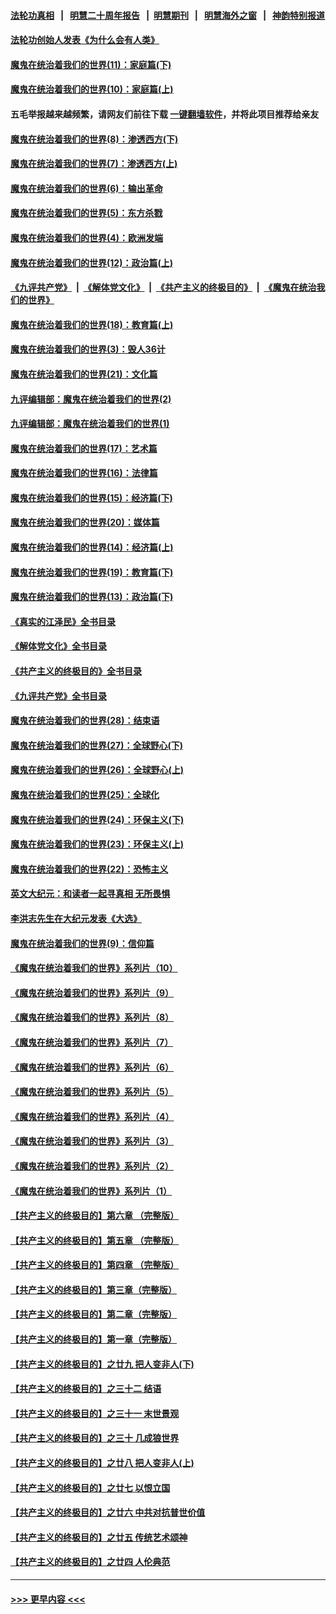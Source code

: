 #### [法轮功真相](https://github.com/gfw-breaker/truth/blob/master/README.md?t=0) &nbsp;&nbsp;|&nbsp;&nbsp; [明慧二十周年报告](https://github.com/gfw-breaker/mh-reports/blob/master/README.md?t=0) &nbsp;&nbsp;|&nbsp;&nbsp;[明慧期刊](https://github.com/gfw-breaker/mh-qikan) &nbsp;&nbsp;|&nbsp;&nbsp; [明慧海外之窗](https://github.com/gfw-breaker/mh-news/blob/master/README.md?t=0) &nbsp;&nbsp;|&nbsp;&nbsp; [神韵特别报道](https://github.com/gfw-breaker/mh-news/blob/master/shenyun.md?t=0)
#### [法轮功创始人发表《为什么会有人类》](../pages/nsc422/n13912117.md?t=03160043) 
#### [魔鬼在统治着我们的世界(11)：家庭篇(下)](../pages/nsc422/n10440961.md?t=03160043) 
#### [魔鬼在统治着我们的世界(10)：家庭篇(上)](../pages/nsc422/n10435448.md?t=03160043) 
#### 五毛举报越来越频繁，请网友们前往下载 [一键翻墙软件](https://github.com/gfw-breaker/ssr-accounts)，并将此项目推荐给亲友
#### [魔鬼在统治着我们的世界(8)：渗透西方(下)](../pages/nsc422/n10429603.md?t=03160043) 
#### [魔鬼在统治着我们的世界(7)：渗透西方(上)](../pages/nsc422/n10426013.md?t=03160043) 
#### [魔鬼在统治着我们的世界(6)：输出革命](../pages/nsc422/n10421536.md?t=03160043) 
#### [魔鬼在统治着我们的世界(5)：东方杀戮](../pages/nsc422/n10417707.md?t=03160043) 
#### [魔鬼在统治着我们的世界(4)：欧洲发端](../pages/nsc422/n10414890.md?t=03160043) 
#### [魔鬼在统治着我们的世界(12)：政治篇(上)](../pages/nsc422/n10444576.md?t=03160043) 
#### [《九评共产党》](https://github.com/begood0513/9ping.md/blob/master/README.md) &nbsp;|&nbsp; [《解体党文化》](../../../../jtdwh.md/blob/master/README.md)  &nbsp;|&nbsp; [《共产主义的终极目的》](../../../../gczydzjmd.md/blob/master/README.md) &nbsp;|&nbsp; [《魔鬼在统治我们的世界》](../../../../mgztzwmdsj.md/blob/master/README.md) 
#### [魔鬼在统治着我们的世界(18)：教育篇(上)](../pages/nsc422/n10526970.md?t=03160043) 
#### [魔鬼在统治着我们的世界(3)：毁人36计](../pages/nsc422/n10411583.md?t=03160043) 
#### [魔鬼在统治着我们的世界(21)：文化篇](../pages/nsc422/n10597706.md?t=03160043) 
#### [九评编辑部：魔鬼在统治着我们的世界(2)](../pages/nsc422/n10410036.md?t=03160043) 
#### [九评编辑部：魔鬼在统治着我们的世界(1)](../pages/nsc422/n10406825.md?t=03160043) 
#### [魔鬼在统治着我们的世界(17)：艺术篇](../pages/nsc422/n10499093.md?t=03160043) 
#### [魔鬼在统治着我们的世界(16)：法律篇](../pages/nsc422/n10485969.md?t=03160043) 
#### [魔鬼在统治着我们的世界(15)：经济篇(下)](../pages/nsc422/n10469975.md?t=03160043) 
#### [魔鬼在统治着我们的世界(20)：媒体篇](../pages/nsc422/n10586579.md?t=03160043) 
#### [魔鬼在统治着我们的世界(14)：经济篇(上)](../pages/nsc422/n10457370.md?t=03160043) 
#### [魔鬼在统治着我们的世界(19)：教育篇(下)](../pages/nsc422/n10564808.md?t=03160043) 
#### [魔鬼在统治着我们的世界(13)：政治篇(下)](../pages/nsc422/n10448270.md?t=03160043) 
#### [《真实的江泽民》全书目录](../pages/nsc422/n13721399.md?t=03160043) 
#### [《解体党文化》全书目录](../pages/nsc422/n13721157.md?t=03160043) 
#### [《共产主义的终极目的》全书目录](../pages/nsc422/n13721048.md?t=03160043) 
#### [《九评共产党》全书目录](../pages/nsc422/n13708085.md?t=03160043) 
#### [魔鬼在统治着我们的世界(28)：结束语](../pages/nsc422/n10936246.md?t=03160043) 
#### [魔鬼在统治着我们的世界(27)：全球野心(下)](../pages/nsc422/n10928319.md?t=03160043) 
#### [魔鬼在统治着我们的世界(26)：全球野心(上)](../pages/nsc422/n10900318.md?t=03160043) 
#### [魔鬼在统治着我们的世界(25)：全球化](../pages/nsc422/n10788205.md?t=03160043) 
#### [魔鬼在统治着我们的世界(24)：环保主义(下)](../pages/nsc422/n10695307.md?t=03160043) 
#### [魔鬼在统治着我们的世界(23)：环保主义(上)](../pages/nsc422/n10688613.md?t=03160043) 
#### [魔鬼在统治着我们的世界(22)：恐怖主义](../pages/nsc422/n10614727.md?t=03160043) 
#### [英文大纪元：和读者一起寻真相 无所畏惧](../pages/nsc422/n12542027.md?t=03160043) 
#### [李洪志先生在大纪元发表《大选》](../pages/nsc422/n12534746.md?t=03160043) 
#### [魔鬼在统治着我们的世界(9)：信仰篇](../pages/nsc422/n10432159.md?t=03160043) 
#### [《魔鬼在统治着我们的世界》系列片（10）](../pages/nsc422/n12292670.md?t=03160043) 
#### [《魔鬼在统治着我们的世界》系列片（9）](../pages/nsc422/n12290859.md?t=03160043) 
#### [《魔鬼在统治着我们的世界》系列片（8）](../pages/nsc422/n12287445.md?t=03160043) 
#### [《魔鬼在统治着我们的世界》系列片（7）](../pages/nsc422/n12283425.md?t=03160043) 
#### [《魔鬼在统治着我们的世界》系列片（6）](../pages/nsc422/n12282314.md?t=03160043) 
#### [《魔鬼在统治着我们的世界》系列片（5）](../pages/nsc422/n12281419.md?t=03160043) 
#### [《魔鬼在统治着我们的世界》系列片（4）](../pages/nsc422/n12274024.md?t=03160043) 
#### [《魔鬼在统治着我们的世界》系列片（3）](../pages/nsc422/n12271322.md?t=03160043) 
#### [《魔鬼在统治着我们的世界》系列片（2）](../pages/nsc422/n12269049.md?t=03160043) 
#### [《魔鬼在统治着我们的世界》系列片（1）](../pages/nsc422/n12267575.md?t=03160043) 
#### [【共产主义的终极目的】第六章 （完整版）](../pages/nsc422/n11428913.md?t=03160043) 
#### [【共产主义的终极目的】第五章 （完整版）](../pages/nsc422/n11428912.md?t=03160043) 
#### [【共产主义的终极目的】第四章 （完整版）](../pages/nsc422/n11428907.md?t=03160043) 
#### [【共产主义的终极目的】第三章（完整版）](../pages/nsc422/n11428848.md?t=03160043) 
#### [【共产主义的终极目的】第二章（完整版）](../pages/nsc422/n11428831.md?t=03160043) 
#### [【共产主义的终极目的】第一章（完整版）](../pages/nsc422/n11417651.md?t=03160043) 
#### [【共产主义的终极目的】之廿九 把人变非人(下)](../pages/nsc422/n11344140.md?t=03160043) 
#### [【共产主义的终极目的】之三十二 结语](../pages/nsc422/n11360535.md?t=03160043) 
#### [【共产主义的终极目的】之三十一 末世景观](../pages/nsc422/n11351129.md?t=03160043) 
#### [【共产主义的终极目的】之三十 几成狼世界](../pages/nsc422/n11348280.md?t=03160043) 
#### [【共产主义的终极目的】之廿八 把人变非人(上)](../pages/nsc422/n11340492.md?t=03160043) 
#### [【共产主义的终极目的】之廿七 以恨立国](../pages/nsc422/n11336944.md?t=03160043) 
#### [【共产主义的终极目的】之廿六 中共对抗普世价值](../pages/nsc422/n11324785.md?t=03160043) 
#### [【共产主义的终极目的】之廿五 传统艺术颂神](../pages/nsc422/n11296396.md?t=03160043) 
#### [【共产主义的终极目的】之廿四 人伦典范](../pages/nsc422/n11296397.md?t=03160043) 

----
#### [ >>> 更早内容 <<< ](../indexes/nsc422-earlier.md)
